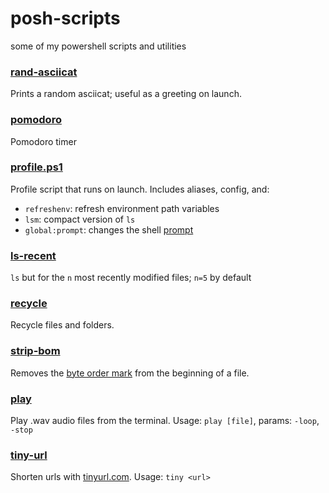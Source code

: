 # posh-scripts
some of my powershell scripts and utilities

### [rand-asciicat](https://github.com/dulldesk/rand-asciicat)

Prints a random asciicat; useful as a greeting on launch.

### [pomodoro](https://gist.github.com/dulldesk/95060d14da1238d6eed9676b8d215d24)

Pomodoro timer

### [profile.ps1](./Microsoft.PowerShell_profile.ps1)

Profile script that runs on launch. Includes aliases, config, and:
* `refreshenv`: refresh environment path variables
* `lsm`: compact version of `ls`
* `global:prompt`: changes the shell [prompt](https://learn.microsoft.com/en-us/powershell/module/microsoft.powershell.core/about/about_prompts)


### [ls-recent](./ls-recent.ps1)

`ls` but for the `n` most recently modified files; `n=5` by default

### [recycle](./recycle.ps1)

Recycle files and folders.

### [strip-bom](./strip-bom.ps1)

Removes the [byte order mark](https://en.wikipedia.org/wiki/Byte_order_mark) from the beginning of a file.

### [play](./play.ps1)

Play .wav audio files from the terminal. Usage: `play [file]`, params: `-loop`, `-stop`

### [tiny-url](./tiny-url.ps1)

Shorten urls with [tinyurl.com](https://tinyurl.com/). Usage: `tiny <url>`

